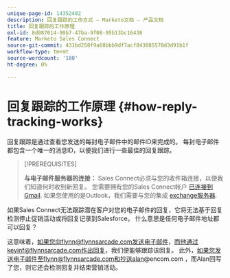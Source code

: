 ```yaml
---
unique-page-id: 14352482
description: 回复跟踪的工作方式 — Marketo文档 — 产品文档
title: 回复跟踪的工作原理
exl-id: 8d087014-99b7-47ba-9f08-95b13bc16438
feature: Marketo Sales Connect
source-git-commit: 431bd258f9a68bbb9df7acf043085578d3d91b1f
workflow-type: tm+mt
source-wordcount: '180'
ht-degree: 0%

---
```


# 回复跟踪的工作原理 {#how-reply-tracking-works}

回复跟踪是通过查看您发送的每封电子邮件中的邮件ID来完成的。 每封电子邮件都包含一个唯一的消息ID，以便我们进行一些最佳的回复跟踪。

>[!PREREQUISITES]
>
>**与电子邮件服务器的连接：** Sales Connect必须与您的收件箱连接，以便我们知道何时收到新回复。 您需要拥有您的Sales Connect帐户 [已连接到Gmail](/help/marketo/product-docs/marketo-sales-connect/email-plugins/gmail/email-connection-for-gmail-users.md). 如果您使用的是Outlook，我们需要与您的集成 [exchange服务器](https://toutapp.com/next#settings/exchange_settings).

如果Sales Connect无法跟踪潜在客户对您的电子邮件的回复，它将无法基于回复检测停止促销活动或将回复记录到Salesforce。  什么意思是任何电子邮件地址都可以回复？

这意味着，如果您向flynn@flynnsarcade.com发送电子邮件，而他通过kevinf@flynnsarcade.com作出回复，我们便能够跟踪该回复。 此外，如果您发送电子邮件至flynn@flynnsarcade.com和抄送alan@encom.com ，而Alan回写了您，则它还会检测回复并结束营销活动。

